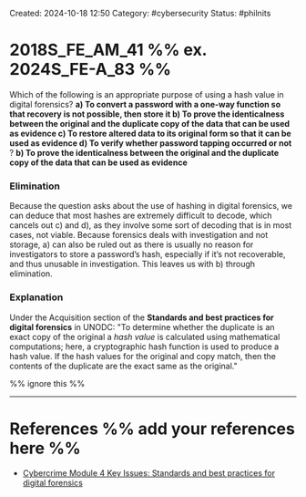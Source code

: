 Created: 2024-10-18 12:50
Category: #cybersecurity
Status: #philnits



# 2018S_FE_AM_41 %% ex. 2024S_FE-A_83 %%

Which of the following is an appropriate purpose of using a hash value in digital forensics?
**a) To convert a password with a one-way function so that recovery is not possible, then store it
b) To prove the identicalness between the original and the duplicate copy of the data that can be used as evidence
c) To restore altered data to its original form so that it can be used as evidence
d) To verify whether password tapping occurred or not**
?
**b) To prove the identicalness between the original and the duplicate copy of the data that can be used as evidence**
### Elimination
Because the question asks about the use of hashing in digital forensics, we can deduce that most hashes are extremely difficult to decode, which cancels out c) and d), as they involve some sort of decoding that is in most cases, not viable.
Because forensics deals with investigation and not storage, a) can also be ruled out as there is usually no reason for investigators to store a password’s hash, especially if it’s not recoverable, and thus unusable in investigation.
This leaves us with b) through elimination.
### Explanation
Under the Acquisition section of the **Standards and best practices for digital forensics** in UNODC:
"To determine whether the duplicate is an exact copy of the original a _hash value_ is calculated using mathematical computations; here, a cryptographic hash function is used to produce a hash value. If the hash values for the original and copy match, then the contents of the duplicate are the exact same as the original."






%% ignore this %%
<!--SR:!2025-09-30,165,310-->
---









# References %% add your references here %%
- [Cybercrime Module 4 Key Issues: Standards and best practices for digital forensics](https://www.unodc.org/e4j/en/cybercrime/module-4/key-issues/standards-and-best-practices-for-digital-forensics.html)